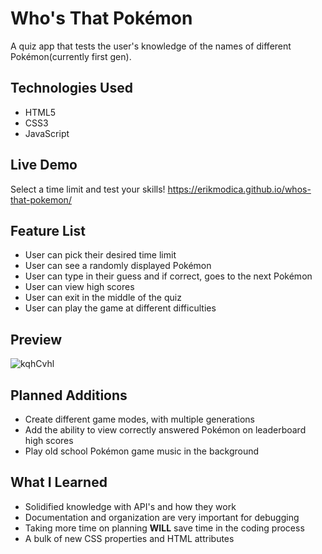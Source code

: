 # Who's That Pokémon

A quiz app that tests the user's knowledge of the names of different Pokémon(currently first gen). 


## Technologies Used
- HTML5
- CSS3
- JavaScript

## Live Demo
Select a time limit and test your skills! https://erikmodica.github.io/whos-that-pokemon/

## Feature List
- User can pick their desired time limit
- User can see a randomly displayed Pokémon
- User can type in their guess and if correct, goes to the next Pokémon
- User can view high scores
- User can exit in the middle of the quiz
- User can play the game at different difficulties

## Preview

![kqhCvhl](https://user-images.githubusercontent.com/76715055/109896177-5bd1dd00-7c45-11eb-8fac-014fa878fce9.gif)

## Planned Additions
- Create different game modes, with multiple generations
- Add the ability to view correctly answered Pokémon on leaderboard high scores
- Play old school Pokémon game music in the background

## What I Learned
- Solidified knowledge with API's and how they work
- Documentation and organization are very important for debugging
- Taking more time on planning **WILL** save time in the coding process
- A bulk of new CSS properties and HTML attributes
